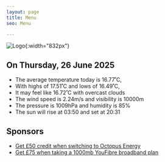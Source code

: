 ```yaml
---
layout: page
title: Menu
seo: Menu

---
```


![Logo](/images/logo.jpg){:width="832px"}

<!-- weather_marker starts -->
## On Thursday, 26 June 2025

- The average temperature today is 16.77˚C,
- With highs of 17.51˚C and lows of 16.49˚C,
- It may feel like 16.72˚C with overcast clouds
- The wind speed is 2.24m/s and visibility is 10000m
- The pressure is 1009hPa and humidity is 85%
- The sun will rise at 03:50 and set at 20:31

<!-- weather_marker ends -->

## Sponsors

- [Get £50 credit when switching to Octopus Energy](https://bit.ly/3oD1nnS)
- [Get £75 when taking a 1000mb YouFibre broadband plan](https://aklam.io/91zWhU?)
